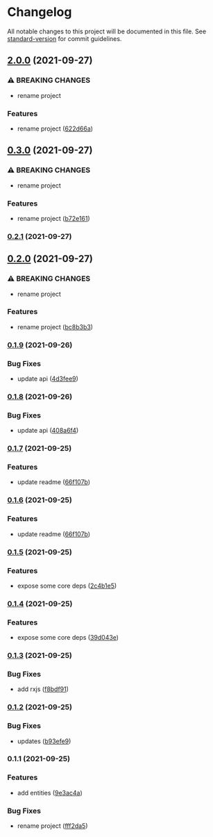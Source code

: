 # Changelog

All notable changes to this project will be documented in this file. See [standard-version](https://github.com/conventional-changelog/standard-version) for commit guidelines.

## [2.0.0](https://github.com/IgorBabkin/clean-reactive-architecture/compare/v0.3.0...v2.0.0) (2021-09-27)


### ⚠ BREAKING CHANGES

* rename project

### Features

* rename project ([622d66a](https://github.com/IgorBabkin/clean-reactive-architecture/commit/622d66a19498cbdc2b6467f04d7fb42d6545b875))

## [0.3.0](https://github.com/IgorBabkin/clean-reactive-architecture/compare/v0.2.1...v0.3.0) (2021-09-27)


### ⚠ BREAKING CHANGES

* rename project

### Features

* rename project ([b72e161](https://github.com/IgorBabkin/clean-reactive-architecture/commit/b72e161e0bcf782a1f7149d4370eb3aa6178a2dc))

### [0.2.1](https://github.com/IgorBabkin/clean-reactive-architecture/compare/v0.2.0...v0.2.1) (2021-09-27)

## [0.2.0](https://github.com/IgorBabkin/clean-reactive-architecture/compare/v0.1.9...v0.2.0) (2021-09-27)


### ⚠ BREAKING CHANGES

* rename project

### Features

* rename project ([bc8b3b3](https://github.com/IgorBabkin/clean-reactive-architecture/commit/bc8b3b35c169644d3fd5e585285b1eb53d3556a3))

### [0.1.9](https://github.com/IgorBabkin/clean-reactive-architecture/compare/v0.1.6...v0.1.9) (2021-09-26)


### Bug Fixes

* update api ([4d3fee9](https://github.com/IgorBabkin/clean-reactive-architecture/commit/4d3fee9fd9c8d2027c096bf481d116c1828a90e7))

### [0.1.8](https://github.com/IgorBabkin/clean-reactive-architecture/compare/v0.1.7...v0.1.8) (2021-09-26)


### Bug Fixes

* update api ([408a6f4](https://github.com/IgorBabkin/clean-reactive-architecture/commit/408a6f488298f3aac5ce461071ffeed7b9148e20))

### [0.1.7](https://github.com/IgorBabkin/clean-reactive-architecture/compare/v0.1.5...v0.1.7) (2021-09-25)


### Features

* update readme ([66f107b](https://github.com/IgorBabkin/clean-reactive-architecture/commit/66f107b50dfe02c516e2449da0b914acfe89dd41))

### [0.1.6](https://github.com/IgorBabkin/clean-reactive-architecture/compare/v0.1.5...v0.1.6) (2021-09-25)


### Features

* update readme ([66f107b](https://github.com/IgorBabkin/clean-reactive-architecture/commit/66f107b50dfe02c516e2449da0b914acfe89dd41))

### [0.1.5](https://github.com/IgorBabkin/clean-reactive-architecture/compare/v0.1.4...v0.1.5) (2021-09-25)


### Features

* expose some core deps ([2c4b1e5](https://github.com/IgorBabkin/clean-reactive-architecture/commit/2c4b1e5cb5c5640003f5f8438162db986d6ba1a3))

### [0.1.4](https://github.com/IgorBabkin/clean-reactive-architecture/compare/v0.1.3...v0.1.4) (2021-09-25)


### Features

* expose some core deps ([39d043e](https://github.com/IgorBabkin/clean-reactive-architecture/commit/39d043e3bf73bf74149c218b5aa3e79675446ddb))

### [0.1.3](https://github.com/IgorBabkin/clean-reactive-architecture/compare/v0.1.2...v0.1.3) (2021-09-25)


### Bug Fixes

* add rxjs ([f8bdf91](https://github.com/IgorBabkin/clean-reactive-architecture/commit/f8bdf91b58a43eef6c898192485302e7268a346f))

### [0.1.2](https://github.com/IgorBabkin/clean-reactive-architecture/compare/v0.1.1...v0.1.2) (2021-09-25)


### Bug Fixes

* updates ([b93efe9](https://github.com/IgorBabkin/clean-reactive-architecture/commit/b93efe97c4885fc216bd35f1e24426d236e4fb1d))

### 0.1.1 (2021-09-25)


### Features

* add entities ([9e3ac4a](https://github.com/IgorBabkin/clean-reactive-architecture/commit/9e3ac4afb679fbcc563543a97b40b8258096445d))


### Bug Fixes

* rename project ([fff2da5](https://github.com/IgorBabkin/clean-reactive-architecture/commit/fff2da5b40e2eb32b98778f5c2694bf9a4d27094))

